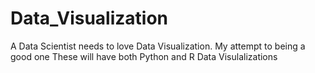 # Data_Visualization

A Data Scientist needs to love Data Visualization. My attempt to being a good one
These will have both Python and R Data Visulalizations
